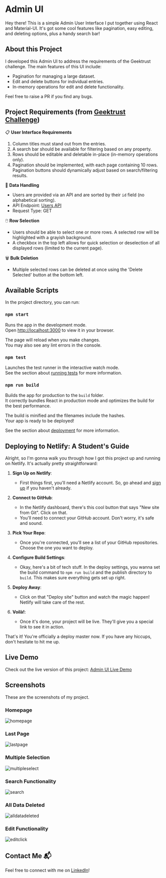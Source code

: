 # Admin UI

Hey there! This is a simple Admin User Interface I put together using React and Material-UI. It's got some cool features like pagination, easy editing, and deleting options, plus a handy search bar!

## About this Project

I developed this Admin UI to address the requirements of the Geektrust challenge. The main features of this UI include:

- Pagination for managing a large dataset.
- Edit and delete buttons for individual entries.
- In-memory operations for edit and delete functionality.

Feel free to raise a PR if you find any bugs.

## Project Requirements (from [Geektrust Challenge](https://www.geektrust.com/coding/detailed/admin-ui))

📋 **User Interface Requirements**

1. Column titles must stand out from the entries.
2. A search bar should be available for filtering based on any property.
3. Rows should be editable and deletable in-place (in-memory operations only).
4. Pagination should be implemented, with each page containing 10 rows. Pagination buttons should dynamically adjust based on search/filtering results.

🔄 **Data Handling**

- Users are provided via an API and are sorted by their `id` field (no alphabetical sorting).
- API Endpoint: [Users API](https://geektrust.s3-ap-southeast-1.amazonaws.com/adminui-problem/members.json)
- Request Type: GET

🖱️ **Row Selection**

- Users should be able to select one or more rows. A selected row will be highlighted with a grayish background.
- A checkbox in the top left allows for quick selection or deselection of all displayed rows (limited to the current page).

🗑️ **Bulk Deletion**

- Multiple selected rows can be deleted at once using the 'Delete Selected' button at the bottom left.

## Available Scripts

In the project directory, you can run:

### `npm start`

Runs the app in the development mode.\
Open [http://localhost:3000](http://localhost:3000) to view it in your browser.

The page will reload when you make changes.\
You may also see any lint errors in the console.

### `npm test`

Launches the test runner in the interactive watch mode.\
See the section about [running tests](https://facebook.github.io/create-react-app/docs/running-tests) for more information.

### `npm run build`

Builds the app for production to the `build` folder.\
It correctly bundles React in production mode and optimizes the build for the best performance.

The build is minified and the filenames include the hashes.\
Your app is ready to be deployed!

See the section about [deployment](https://facebook.github.io/create-react-app/docs/deployment) for more information.

## Deploying to Netlify: A Student's Guide

Alright, so I'm gonna walk you through how I got this project up and running on Netlify. It's actually pretty straightforward:

1. **Sign Up on Netlify**:

   - First things first, you'll need a Netlify account. So, go ahead and [sign up](https://app.netlify.com/signup) if you haven't already.

2. **Connect to GitHub**:

   - In the Netlify dashboard, there's this cool button that says "New site from Git". Click on that.
   - You'll need to connect your GitHub account. Don't worry, it's safe and sound.

3. **Pick Your Repo**:

   - Once you're connected, you'll see a list of your GitHub repositories. Choose the one you want to deploy.

4. **Configure Build Settings**:

   - Okay, here's a bit of tech stuff. In the deploy settings, you wanna set the build command to `npm run build` and the publish directory to `build`. This makes sure everything gets set up right.

5. **Deploy Away**:

   - Click on that "Deploy site" button and watch the magic happen! Netlify will take care of the rest.

6. **Voilà!**:
   - Once it's done, your project will be live. They'll give you a special link to see it in action.

That's it! You're officially a deploy master now. If you have any hiccups, don't hesitate to hit me up.

## Live Demo

Check out the live version of this project: [Admin UI Live Demo](https://adminui-5cba6f.netlify.app/)

## Screenshots

These are the screenshots of my project.

### Homepage

![homepage](https://github.com/AbhinavChandurkar/AdminUI/assets/62837490/bb1317d5-93c6-4541-85f2-ea043687a2e6)

### Last Page

![lastpage](https://github.com/AbhinavChandurkar/AdminUI/assets/62837490/7b2673bf-5fca-4e01-9a8f-f7d0ee97719c)

### Multiple Selection

![multipleselect](https://github.com/AbhinavChandurkar/AdminUI/assets/62837490/d245925a-a24d-4bb3-bd8f-923ef90ee627)


### Search Functionality

![search](https://github.com/AbhinavChandurkar/AdminUI/assets/62837490/be70b133-9eaf-41fb-92fb-3564ae147a73)


### All Data Deleted

![alldatadeleted](https://github.com/AbhinavChandurkar/AdminUI/assets/62837490/9975d02e-e372-43bd-968b-a123b6dac749)


### Edit Functionality

![editclick](https://github.com/AbhinavChandurkar/AdminUI/assets/62837490/fad4efb2-8bc1-4ef3-b37a-ff0514325ad5)


## Contact Me 📬

Feel free to connect with me on [LinkedIn](https://www.linkedin.com/in/abhinav-chandurkar-023126193/)!
